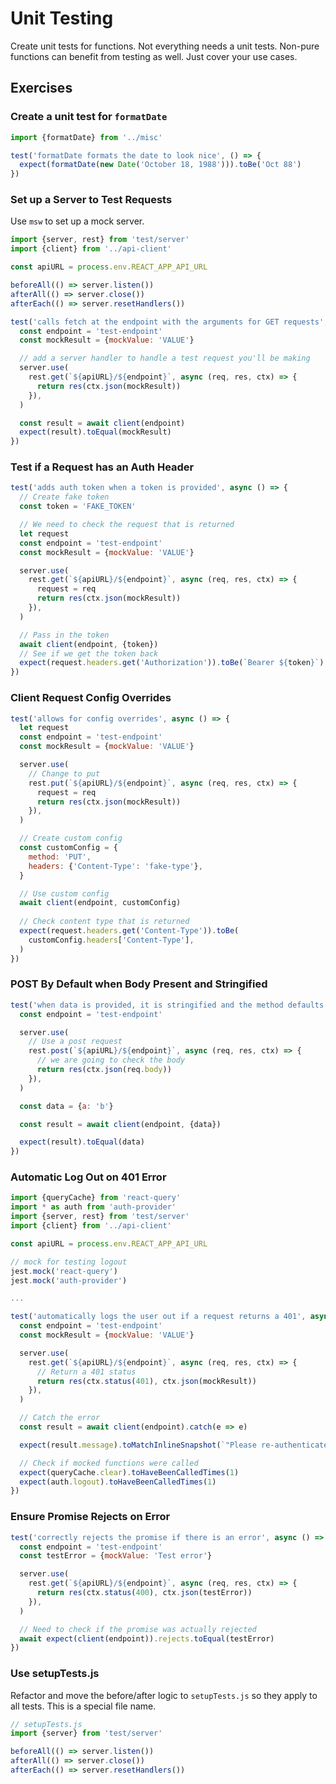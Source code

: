 # Unit Testing

Create unit tests for functions. Not everything needs a unit tests. Non-pure functions can benefit from testing as well. Just cover your use cases.



## Exercises

### Create a unit test for `formatDate`

```javascript
import {formatDate} from '../misc'

test('formatDate formats the date to look nice', () => {
  expect(formatDate(new Date('October 18, 1988'))).toBe('Oct 88')
})

```



### Set up a Server to Test Requests

Use `msw` to set up a mock server.

```javascript
import {server, rest} from 'test/server'
import {client} from '../api-client'

const apiURL = process.env.REACT_APP_API_URL

beforeAll(() => server.listen())
afterAll(() => server.close())
afterEach(() => server.resetHandlers())

test('calls fetch at the endpoint with the arguments for GET requests', async () => {
  const endpoint = 'test-endpoint'
  const mockResult = {mockValue: 'VALUE'}

  // add a server handler to handle a test request you'll be making
  server.use(
    rest.get(`${apiURL}/${endpoint}`, async (req, res, ctx) => {
      return res(ctx.json(mockResult))
    }),
  )

  const result = await client(endpoint)
  expect(result).toEqual(mockResult)
})
```



### Test if a Request has an Auth Header

```javascript
test('adds auth token when a token is provided', async () => {
  // Create fake token
  const token = 'FAKE_TOKEN'

  // We need to check the request that is returned
  let request
  const endpoint = 'test-endpoint'
  const mockResult = {mockValue: 'VALUE'}

  server.use(
    rest.get(`${apiURL}/${endpoint}`, async (req, res, ctx) => {
      request = req
      return res(ctx.json(mockResult))
    }),
  )

  // Pass in the token
  await client(endpoint, {token})
  // See if we get the token back
  expect(request.headers.get('Authorization')).toBe(`Bearer ${token}`)
})
```



### Client Request Config Overrides

```javascript
test('allows for config overrides', async () => {
  let request
  const endpoint = 'test-endpoint'
  const mockResult = {mockValue: 'VALUE'}

  server.use(
    // Change to put
    rest.put(`${apiURL}/${endpoint}`, async (req, res, ctx) => {
      request = req
      return res(ctx.json(mockResult))
    }),
  )

  // Create custom config
  const customConfig = {
    method: 'PUT',
    headers: {'Content-Type': 'fake-type'},
  }

  // Use custom config
  await client(endpoint, customConfig)
  
  // Check content type that is returned
  expect(request.headers.get('Content-Type')).toBe(
    customConfig.headers['Content-Type'],
  )
})
```



### POST By Default when Body Present and Stringified

```javascript
test('when data is provided, it is stringified and the method defaults to POST', async () => {
  const endpoint = 'test-endpoint'

  server.use(
    // Use a post request
    rest.post(`${apiURL}/${endpoint}`, async (req, res, ctx) => {
      // we are going to check the body
      return res(ctx.json(req.body))
    }),
  )

  const data = {a: 'b'}

  const result = await client(endpoint, {data})

  expect(result).toEqual(data)
})
```



### Automatic Log Out on 401 Error

```javascript
import {queryCache} from 'react-query'
import * as auth from 'auth-provider'
import {server, rest} from 'test/server'
import {client} from '../api-client'

const apiURL = process.env.REACT_APP_API_URL

// mock for testing logout
jest.mock('react-query')
jest.mock('auth-provider')

...

test('automatically logs the user out if a request returns a 401', async () => {
  const endpoint = 'test-endpoint'
  const mockResult = {mockValue: 'VALUE'}

  server.use(
    rest.get(`${apiURL}/${endpoint}`, async (req, res, ctx) => {
      // Return a 401 status
      return res(ctx.status(401), ctx.json(mockResult))
    }),
  )

  // Catch the error
  const result = await client(endpoint).catch(e => e)

  expect(result.message).toMatchInlineSnapshot(`"Please re-authenticate."`)

  // Check if mocked functions were called
  expect(queryCache.clear).toHaveBeenCalledTimes(1)
  expect(auth.logout).toHaveBeenCalledTimes(1)
})

```



### Ensure Promise Rejects on Error

```javascript
test('correctly rejects the promise if there is an error', async () => {
  const endpoint = 'test-endpoint'
  const testError = {mockValue: 'Test error'}

  server.use(
    rest.get(`${apiURL}/${endpoint}`, async (req, res, ctx) => {
      return res(ctx.status(400), ctx.json(testError))
    }),
  )

  // Need to check if the promise was actually rejected
  await expect(client(endpoint)).rejects.toEqual(testError)
})
```



### Use setupTests.js

Refactor and move the before/after logic to `setupTests.js` so they apply to all tests. This is a special file name.

```javascript
// setupTests.js
import {server} from 'test/server'

beforeAll(() => server.listen())
afterAll(() => server.close())
afterEach(() => server.resetHandlers())
```













